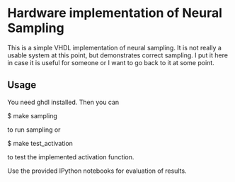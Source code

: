 Hardware implementation of Neural Sampling
==========================================

This is a simple VHDL implementation of neural sampling. It is not really a
usable system at this point, but demonstrates correct sampling.  I put it here
in case it is useful for someone or I want to go back to it at some point.


Usage
-----

You need ghdl installed. Then you can

  $ make sampling

to run sampling or

  $ make test_activation

to test the implemented activation function.

Use the provided IPython notebooks for evaluation of results.

